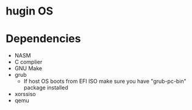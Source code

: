 # hugin OS

# Dependencies
- NASM
- C complier
- GNU Make
- grub
    - If host OS boots from EFI ISO make sure you have "grub-pc-bin"
    package installed
- xorssiso
- qemu


